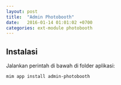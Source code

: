 ```yaml
---
layout: post
title:  "Admin Photobooth"
date:   2016-01-14 01:01:02 +0700
categories: ext-module photobooth
---
```


## Instalasi

Jalankan perintah di bawah di folder aplikasi:

```
mim app install admin-photobooth
```
